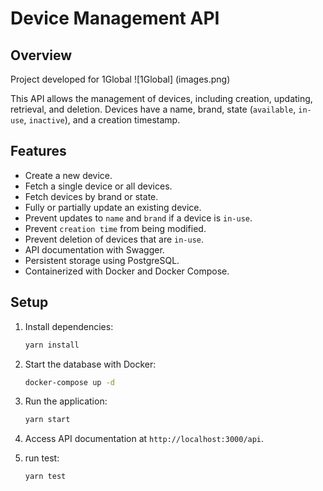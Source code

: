 # Device Management API

## Overview

Project developed for 1Global
![1Global]
(images.png)

This API allows the management of devices, including creation, updating, retrieval, and deletion. Devices have a name, brand, state (`available`, `in-use`, `inactive`), and a creation timestamp.

## Features

- Create a new device.
- Fetch a single device or all devices.
- Fetch devices by brand or state.
- Fully or partially update an existing device.
- Prevent updates to `name` and `brand` if a device is `in-use`.
- Prevent `creation time` from being modified.
- Prevent deletion of devices that are `in-use`.
- API documentation with Swagger.
- Persistent storage using PostgreSQL.
- Containerized with Docker and Docker Compose.

## Setup

1. Install dependencies:

   ```bash
   yarn install
   ```

2. Start the database with Docker:

   ```bash
   docker-compose up -d
   ```

3. Run the application:

   ```bash
   yarn start
   ```

4. Access API documentation at `http://localhost:3000/api`.

5. run test:
   ```bash
   yarn test
   ```

